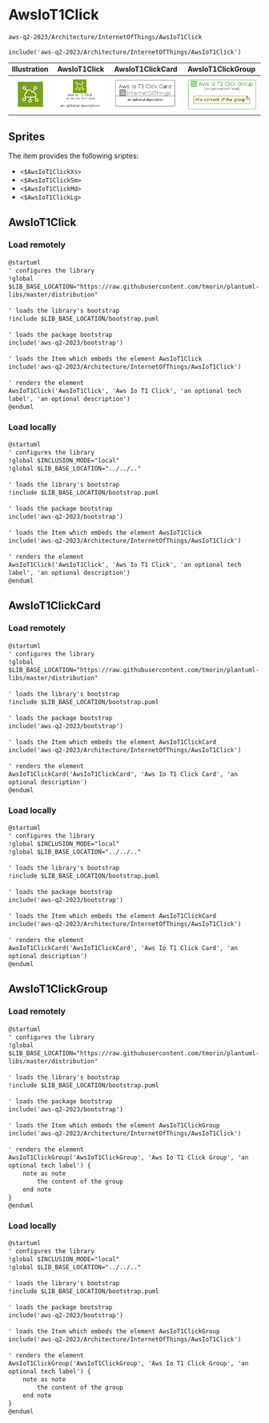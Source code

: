 # AwsIoT1Click


```text
aws-q2-2023/Architecture/InternetOfThings/AwsIoT1Click
```

```text
include('aws-q2-2023/Architecture/InternetOfThings/AwsIoT1Click')
```



| Illustration | AwsIoT1Click | AwsIoT1ClickCard | AwsIoT1ClickGroup |
| :---: | :---: | :---: | :---: |
| ![illustration for Illustration](../../../aws-q2-2023/Architecture/InternetOfThings/AwsIoT1Click.png) | ![illustration for AwsIoT1Click](../../../aws-q2-2023/Architecture/InternetOfThings/AwsIoT1Click.Local.png) | ![illustration for AwsIoT1ClickCard](../../../aws-q2-2023/Architecture/InternetOfThings/AwsIoT1ClickCard.Local.png) | ![illustration for AwsIoT1ClickGroup](../../../aws-q2-2023/Architecture/InternetOfThings/AwsIoT1ClickGroup.Local.png) |



## Sprites
The item provides the following sriptes:

- `<$AwsIoT1ClickXs>`
- `<$AwsIoT1ClickSm>`
- `<$AwsIoT1ClickMd>`
- `<$AwsIoT1ClickLg>`





## AwsIoT1Click

### Load remotely
```plantuml
@startuml
' configures the library
!global $LIB_BASE_LOCATION="https://raw.githubusercontent.com/tmorin/plantuml-libs/master/distribution"

' loads the library's bootstrap
!include $LIB_BASE_LOCATION/bootstrap.puml

' loads the package bootstrap
include('aws-q2-2023/bootstrap')

' loads the Item which embeds the element AwsIoT1Click
include('aws-q2-2023/Architecture/InternetOfThings/AwsIoT1Click')

' renders the element
AwsIoT1Click('AwsIoT1Click', 'Aws Io T1 Click', 'an optional tech label', 'an optional description')
@enduml
```

### Load locally
```plantuml
@startuml
' configures the library
!global $INCLUSION_MODE="local"
!global $LIB_BASE_LOCATION="../../.."

' loads the library's bootstrap
!include $LIB_BASE_LOCATION/bootstrap.puml

' loads the package bootstrap
include('aws-q2-2023/bootstrap')

' loads the Item which embeds the element AwsIoT1Click
include('aws-q2-2023/Architecture/InternetOfThings/AwsIoT1Click')

' renders the element
AwsIoT1Click('AwsIoT1Click', 'Aws Io T1 Click', 'an optional tech label', 'an optional description')
@enduml
```

## AwsIoT1ClickCard

### Load remotely
```plantuml
@startuml
' configures the library
!global $LIB_BASE_LOCATION="https://raw.githubusercontent.com/tmorin/plantuml-libs/master/distribution"

' loads the library's bootstrap
!include $LIB_BASE_LOCATION/bootstrap.puml

' loads the package bootstrap
include('aws-q2-2023/bootstrap')

' loads the Item which embeds the element AwsIoT1ClickCard
include('aws-q2-2023/Architecture/InternetOfThings/AwsIoT1Click')

' renders the element
AwsIoT1ClickCard('AwsIoT1ClickCard', 'Aws Io T1 Click Card', 'an optional description')
@enduml
```

### Load locally
```plantuml
@startuml
' configures the library
!global $INCLUSION_MODE="local"
!global $LIB_BASE_LOCATION="../../.."

' loads the library's bootstrap
!include $LIB_BASE_LOCATION/bootstrap.puml

' loads the package bootstrap
include('aws-q2-2023/bootstrap')

' loads the Item which embeds the element AwsIoT1ClickCard
include('aws-q2-2023/Architecture/InternetOfThings/AwsIoT1Click')

' renders the element
AwsIoT1ClickCard('AwsIoT1ClickCard', 'Aws Io T1 Click Card', 'an optional description')
@enduml
```

## AwsIoT1ClickGroup

### Load remotely
```plantuml
@startuml
' configures the library
!global $LIB_BASE_LOCATION="https://raw.githubusercontent.com/tmorin/plantuml-libs/master/distribution"

' loads the library's bootstrap
!include $LIB_BASE_LOCATION/bootstrap.puml

' loads the package bootstrap
include('aws-q2-2023/bootstrap')

' loads the Item which embeds the element AwsIoT1ClickGroup
include('aws-q2-2023/Architecture/InternetOfThings/AwsIoT1Click')

' renders the element
AwsIoT1ClickGroup('AwsIoT1ClickGroup', 'Aws Io T1 Click Group', 'an optional tech label') {
    note as note
        the content of the group
    end note
}
@enduml
```

### Load locally
```plantuml
@startuml
' configures the library
!global $INCLUSION_MODE="local"
!global $LIB_BASE_LOCATION="../../.."

' loads the library's bootstrap
!include $LIB_BASE_LOCATION/bootstrap.puml

' loads the package bootstrap
include('aws-q2-2023/bootstrap')

' loads the Item which embeds the element AwsIoT1ClickGroup
include('aws-q2-2023/Architecture/InternetOfThings/AwsIoT1Click')

' renders the element
AwsIoT1ClickGroup('AwsIoT1ClickGroup', 'Aws Io T1 Click Group', 'an optional tech label') {
    note as note
        the content of the group
    end note
}
@enduml
```

